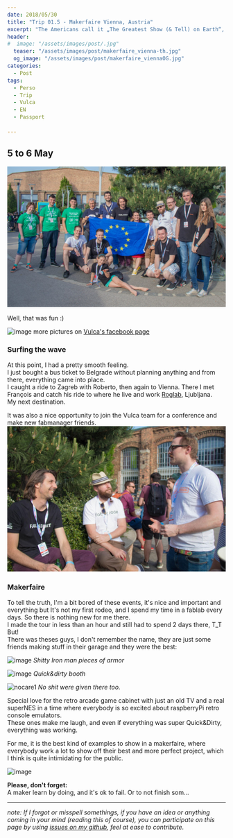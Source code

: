 ```yaml
---
date: 2018/05/30
title: "Trip 01.5 - Makerfaire Vienna, Austria"
excerpt: "The Americans call it „The Greatest Show (& Tell) on Earth“, Maker Faire is an inventor's exhibition, a fun fair and at the same time something completely new."
header:
#  image: "/assets/images/post/.jpg"
  teaser: "/assets/images/post/makerfaire_vienna-th.jpg"
  og_image: "/assets/images/post/makerfaire_viennaOG.jpg"
categories:
  - Post
tags:
  - Perso
  - Trip
  - Vulca
  - EN
  - Passport

---
```


## 5 to 6 May
![teamFab](/assets/images/post/makerfaire_viennaOG.jpg)

Well, that was fun :)

![image](https://user-images.githubusercontent.com/12049360/40784827-050b7fd0-64e7-11e8-8dd8-90dbcc2dda66.png)
more pictures on [Vulca's facebook page](https://www.facebook.com/pg/vulcaeuropeanprogram/photos/?tab=album&album_id=1844067625613589)

### Surfing the wave
At this point, I had a pretty smooth feeling.  
I just bought a bus ticket to Belgrade without planning anything and from there, everything came into place.  
I caught a ride to Zagreb with Roberto, then again to Vienna. There I met François and catch his ride to where he live and work [Roglab](roglab.si), Ljubljana.  
My next destination.

It was also a nice opportunity to join the Vulca team for a conference and make new fabmanager friends.  
![teamFab](/assets/images/post/makerfaire_vienna.jpg)

### Makerfaire
To tell the truth, I'm a bit bored of these events, it's nice and important and everything but It's not my first rodeo, and I spend my time in a fablab every days. So there is nothing new for me there.  
I made the tour in less than an hour and still had to spend 2 days there, T_T  
But!  
There was theses guys, I don't remember the name, they are just some friends making stuff in their garage and they were the best:

![image](https://user-images.githubusercontent.com/12049360/40789102-e5a36ba2-64f1-11e8-95d5-78c0300680b3.png)
_Shitty Iron man pieces of armor_

![image](https://user-images.githubusercontent.com/12049360/40789184-158451f6-64f2-11e8-8c0d-b496b181272b.png)
_Quick&dirty booth_

![nocare1](https://user-images.githubusercontent.com/12049360/40789497-d57fba18-64f2-11e8-9854-8e090c57ee88.jpg)
_No shit were given there too._  

Special love for the retro arcade game cabinet with just an old TV and a real superNES in a time where everybody is so excited about raspberryPi retro console emulators.  
These ones make me laugh, and even if everything was super Quick&Dirty, everything was working.   

For me, it is the best kind of examples to show in a makerfaire, where everybody work a lot to show off their best and more perfect project, which I think is quite intimidating for the public.

![image](https://user-images.githubusercontent.com/12049360/40791834-b4647da4-64f8-11e8-8a94-316d03c698f1.png)



**Please, don't forget:**  
A maker learn by doing, and it's ok to fail. Or to not finish som...





---
*note: If I forgot or misspell somethings, if you have an idea or anything coming in your mind (reading this of course), you can participate on this page by using [issues on my github](https://github.com/nicolasdb/nicolasdb.github.io/issues/), feel at ease to contribute.*
